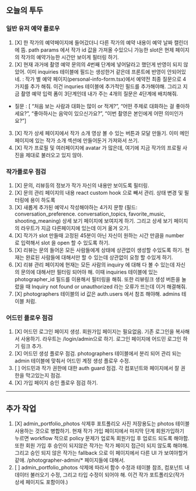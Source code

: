 ## 오늘의 투두

### 일반 유저 예약 플로우
1. [X] 한 작가의 예약페이지에 들어갔더니 다른 작가의 예약 내용이 예약 날짜 캘린더에 뜸. path params 에서 작가 id 값을 가져올 수있으니 가능한 slot은 현제 페이지의 작가의 예약가능한 시간만 보이게 필터링 하기.
2. [X] 현재 과거에 촬영 예약 문의의 4번째 단계에 넣어달라고 했던게 반영이 되지 않았어. 이미 inquiries 테이블에 필드는 생성한거 같은데 프론트에 반영이 안되어있네. : 작가 별 예약 페이지(personal-info-form.tsx)에서 예약전 최종 질문으로 4가지를 추가 해줘. 이건 inquries 테이블에 추가적인 필드를 추가해야해. 그리고 지금 촬영 예약 입력 폼이 3단계인데 내가 주는 4개의 질문은 4단계에 배치해줘. 
- 질문 : [
    “처음 보는 사람과 대화는 많이 or 적게?”, “어떤 주제로 대화하는 걸 좋아하세요?”, “좋아하시는 음악이 있으신가요?”, “이번 촬영은 본인에게 어떤 의미인가요?”]
3. [X] 작가 상세 페이지에서 작가 소개 영상 볼 수 있는 버튼과 모달 만들기. 이미 메인 페이지에 있는 작가 소개 섹션에 만들어둔거 가져와서 쓰기.
4. [X] 작가 프로필 및 여러페이지에 avatar 가 많은데, 여기에 지금 작가의 프로필 사진을 제대로 불러오고 있지 않아. 

### 작가플로우 점검

1. [X] 문의, 리뷰등의 정보가 작가 자신의 내용만 보이도록 필터링.
2. [X] 문의 관리 페이지의 내용 react custom hook 으로 빼서 관리. 상태 변경 및 필터링에 용이 하도록
3. [X] 새롭게 추가된 예약시 작성해야하는 4가지 문항 (필드: conversation_preference. conversation_topics, favorite_music, shooting_meaning) 상세 보기 페이지에 보여지게 하기. 그리고 상세 보기 페이지의 라우트가 지금 다른페이지에 있는데 이거 옮겨 오기. 
4. [X] 작가가 slot 만들때 고정된 45분이 아닌 자신이 원하는 시간 만큼을 number 로 입력해서 slot 을 open 할 수 있도록 하기.
5. [X] 리뷰는 문의 들어온 모든 사람들에게 상태에 상관없이 생성할 수있도록 하기. 현재는 완료된 사람들에 대해서만 할 수 있는데 상관없이 요청 할 수있게 하기.
6. [X] 리뷰 관리 페이지에 현재는 모든 사람의 inquiry 에 대해 다 볼 수 있는데 자신의 문의에 대해서만 필터링 되어야 해. 이때 inquiries 테이블에 있는 photographer_id 필드를 이용해서 필터링을 해줘. 또한 리뷰링크 생성 버튼을 눌렀을 때 Inquiry not found or unauthorized 라는 오류가 뜨는데 이거 해결해줘.
7. [X] photographers 테이블의 id 값은 auth.users 에서 참조 해야해. admins 테이블 처럼.


### 어드민 플로우 점검

1. [X] 어드민 로그인 페이지 생성. 회원가입 페이지는 필요없음. 기존 로그인을 복사해서 사용하기. 라우트는 /login/admin으로 하기. 로그인 페이지에 어드민 로그인 하기 링크 추가.
2. [X] 어드민 생성 플로우 점검. photographers 테이블에서 분리 되어 관리 되는 admin 테이블에 맞춰서 어드민 계정 생성 플로우 수정.
3. [ ] 어드민과 작가 권한에 대한 auth guard 점검. 각 컴포넌트와 페이지에서 잘 권한을 막고있는지 점검.
4. [X] 가입 페이지 승인 플로우 점검 하기.


---
## 추가 작업


1. [X] admin_portfolio_photos 삭제후 포트폴리오 사진 저장용도는 photos 테이블 사용하는 것으로 병합하기. 현재 작가 가입 페이지에서 마지막 단계 회원가입하기 누르면 workflow 적으로 policy 문제가 업로독 회원가입 후 업로드 되도록 해야함. 또한 회원 가입 후 승인이 되지않은 작가는 작가 페이지 접근이 되지 않도록 해야해. 그리고 승인 되지 않은 작가는 fallback 으로 이 페이지에서 다른 UI 가 보여야할거 같애. /photographer-admin/* 페이지들에 대해서. 
2. [ ] admin_portfolio_photos 삭제에 따라서 함수 수정과 테이블 참조, 컴포넌트 내 데이터 불러오기 수정, 그리고 타입 수정이 되어야 해. 이건 작가 포트폴리오(작가 상세 페이지도 포함이야.)